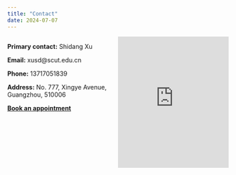 ```yaml
---
title: "Contact"
date: 2024-07-07
---
```


<style>
.contact-container {
    display: flex;
    flex-direction: column;
    align-items: center;
}
.contact-details, .contact-map {
    width: 100%;
    max-width: 600px;
    margin-bottom: 20px;
}
.contact-map iframe {
    width: 100%;
    height: 300px; /* Adjust height as needed */
    border: 0;
}
@media(min-width: 768px) {
    .contact-container {
        flex-direction: row;
        justify-content: space-between;
        align-items: flex-start;
    }
    .contact-details {
        max-width: 45%;
    }
    .contact-map {
        max-width: 50%;
    }
}
.fullscreen {
    position: relative;
    width: 100%;
    height: 100vh;
    background: url('图书馆鸟瞰.jpg') no-repeat center center;
    background-size: cover;
}
</style>

<div class="contact-container">
    <div class="contact-details">
        <p><strong>Primary contact:</strong> Shidang Xu</p>
        <p><strong>Email:</strong> xusd@scut.edu.cn</p>
        <p><strong>Phone:</strong> 13717051839</p>
        <p><strong>Address:</strong> No. 777, Xingye Avenue, Guangzhou, 510006</p>
        <p><strong><a href="https://calendly.com/xushidang" target="_blank">Book an appointment</a></strong></p>
    </div>
    <div class="contact-map">
        <iframe src="https://www.google.com/maps/embed?pb=!1m18!1m12!1m3!1d3683.938297122623!2d113.4086811!3d23.0101661!2m3!1f0!2f0!3f0!3m2!1i1024!2i768!4f13.1!3m3!1m2!1s0x3403abfa009032d7%3A0xc48aa276ff6bccb0!2z5Lit5Zu95a2m5ZyL5ZOB5biC5bel5YWt5ZOB5qWa6YOo5ZyS!5e0!3m2!1szh-CN!2sus!4v1625240411027!5m2!1szh-CN!2sus" allowfullscreen="" loading="lazy"></iframe>
    </div>
</div>

<div class="fullscreen">
    <!-- Fullscreen image as background, no additional content needed -->
</div>
